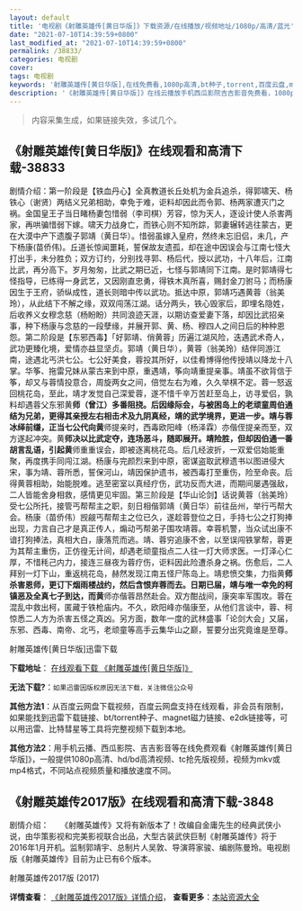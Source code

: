 ```yaml
---
layout: default
title: '电视剧《射雕英雄传[黄日华版]》下载资源/在线播放/视频地址/1080p/高清/蓝光'
date: "2021-07-10T14:39:59+0800"
last_modified_at: "2021-07-10T14:39:59+0800"
permalink: /38833/
categories: 电视剧
cover:
tags: 电视剧
keywords: '射雕英雄传[黄日华版],在线免费看,1080p高清,bt种子,torrent,百度云盘,magnet,磁力链,迅雷下载资源'
description: '《射雕英雄传[黄日华版]》在线云播放手机西瓜影院吉吉影音免费看，1080p高清bd/hd未删减完整版和tc抢先枪版，mkv/mp4格式，附带bt/torrent种子、magnet/磁力链、百度云盘、网盘资源迅雷下载链接'
---
```


>内容采集生成，如果链接失效，多试几个。


## 《射雕英雄传[黄日华版]》在线观看和高清下载-38833

剧情介绍：第一阶段是【铁血丹心】全真教道长丘处机为金兵追杀，得郭啸天、杨铁心（谢贤）两结义兄弟相助，幸免于难，讵料却因此而令郭、杨两家遭灭门之祸。金国皇王子当日睹杨妻包惜弱（李司棋）芳容，惊为天人，逐设计使人杀害两家，再哄骗惜弱下嫁。啸天力战身亡，而铁心则不知所踪，郭妻辗转逃往蒙古，更在大漠中产下遗腹子郭靖（黄日华）。惜弱虽嫁入皇府，然终未忘旧侣，未几，产下杨康(苗侨伟)。丘道长惊闻噩耗，誓保故友遗孤，却在途中因误会与江南七怪大打出手，未分胜负；双方订约，分别找寻郭、杨后代，授以武功，十八年后，江南比武，再分高下。岁月匆匆，比武之期已近，七怪与郭靖同下江南。是时郭靖得七怪指导，已练得一身武艺，又因刚直忠勇，得铁木真所喜，赐封金刀驸马；而杨康因生于王府，骄纵成性，道长则暗中传以武功。抵达中原，郭靖巧遇黄蓉（翁美玲），从此结下不解之缘，双双闯荡江湖。话分两头，铁心毁家后，即埋名隐姓，后收养义女穆念慈（杨盼盼）共同浪迹天涯，以期访查爱妻下落，却因比武招亲事，种下杨康与念慈的一段孽缘，并展开郭、黄、杨、穆四人之间日后的种种恩怨。第二阶段是【东邪西毒】「好郭靖、俏黄蓉」历遍江湖风险，迭遇武术奇人，武功更臻化境，爱情亦益显坚贞。郭靖（黄日华），黄蓉（翁美玲）结伴同游江南，途遇北丐洪七公。七公好美食，蓉投其所好，以佳肴博得他传授靖以降龙十八掌。华筝、拖雷兄妹从蒙古来到中原，重遇靖，筝向靖重提亲事。靖虽不欲背信于筝，却又与蓉情投意合，周旋两女之间，倍觉左右为难，久久举棋不定。蓉一怒返回桃花岛，至此，靖才发觉自己深爱蓉，遂不惜千辛万苦赶至岛上，访寻爱侣，孰料却遇蓉父东邪黄**师（曾江）多番阻挠。后因缘际会，与被困岛上的老顽童周伯通结为兄弟，更得其亲授左右相击术及九阴真经，靖的武学境界，更进一步。靖与蓉冰绎前缣，正当七公代向黄**师提亲时，西毒欧阳峰（杨泽霖）亦偕侄提亲而至，双方遂起冲突。黄**师决以比武定夺，连场恶斗，随即展开。靖险胜，但却因伯通一番胡言乱语，引起黄**师重重误会，即被逐离桃花岛。后几经波折，一双爱侣始能重聚，再度携手同闯江湖。杨康与完颜烈来到中原，密谋盗取武穆遗书以图进侵大宋，事为靖、蓉所悉，誓保河山，靖因保护遗书，被西毒打至重伤，险至命丧。后得黄蓉相助，始能脱难。逃至密室以真经疗伤，武功反而大进，而期间屡遇强敌，二人皆能舍身相救，感情更见牢固。第三阶段是【华山论剑】话说黄蓉（翁美玲）受七公所托，接管丐帮帮主之职，刻日相偕郭靖（黄日华）前往岳州，举行丐帮大会。杨康（苗侨伟）觊觎丐帮帮主之位已久，遂趁蓉登位之日，手持七公之打狗捧出现，力言自己才是真正传人，煽动丐帮弟子围攻靖蓉。幸蓉机警，当众试出康不谙打狗捧法，真相大白，康落荒而逃。靖、蓉穷追康不舍，以至误闯铁掌帮，蓉更为其帮主重伤，正仿徨无计间，却遇老顽童指点二人往一灯大师求医。一灯泽心仁厚，不惜秏己内力，接连三昼夜为蓉疗伤，讵料因此险遭杀身之祸。伤愈后，二人拜别一灯下山，重返桃花岛，赫然发现江南五怪尸陈岛上。靖悲愤交集，力指黄**师杀害恩师，更订下烟雨楼战约，然后含恨弃蓉而去。日期已届，靖与唯一幸免的柯镇恶及全真七子到达，而黄**师亦偕蓉昂然赴会。双方酣战间，康突率军围攻。蓉在混乱中救出柯，匿藏于铁枪庙内。不久，欧阳峰亦偕康至，从他们言谈中，蓉、柯惊悉二人方为杀害五怪之真凶。另方面，数年一度的武林盛事「论剑大会」又届，东邪、西毒、南帝、北丐，老顽童等高手云集华山之巅，誓要分出究竟谁是至尊。


射雕英雄传[黄日华版]迅雷下载

**下载地址**： [在线观看下载 《射雕英雄传[黄日华版]》](https://www.993dy.com//vod-detail-id-10953.html) 


**无法下载?**：`如果迅雷因版权原因无法下载，关注微信公众号 `

**其他方法1**：从百度云网盘下载视频，百度云网盘支持在线观看，非会员有限制，如果能找到迅雷下载链接、bt/torrent种子、magnet磁力链接、e2dk链接等，可以用迅雷、比特彗星等工具将完整视频下载到本地。

**其他方法2**：用手机云播、西瓜影院、吉吉影音等在线免费观看《射雕英雄传[黄日华版]》，一般提供1080p高清、hd/bd高清视频、tc抢先版视频，视频为mkv或mp4格式，不同站点视频质量和播放速度不同。


## 《射雕英雄传2017版》在线观看和高清下载-3848

剧情介绍：　　《射雕英雄传》又将有新版本了！改编自金庸先生的经典武侠小说，由华策影视和完美影视联合出品，大型古装武侠巨制《射雕英雄传》将于2016年1月开机。监制郭靖宇、总制片人吴敦、导演蒋家骏、编剧陈曼玲。电视剧版《射雕英雄传》目前为止已有6个版本。


射雕英雄传2017版 (2017)

**详情查看**： [《射雕英雄传2017版》详情介绍](/movie/3848/)， **查看更多**：[本站资源大全](/movie/t/all/)

